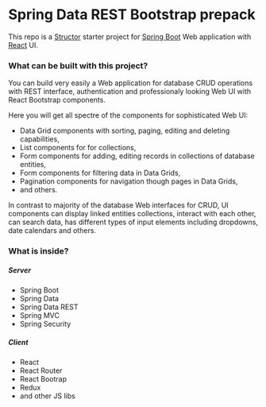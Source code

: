 # Spring Data REST Bootstrap prepack

This repo is a [Structor](https://github.com/ipselon/structor) starter project for [Spring Boot](http://projects.spring.io/spring-boot/) Web application with [React](https://facebook.github.io/react/) UI. 

### What can be built with this project?

You can build very easily a Web application for database CRUD operations with REST interface, authentication and professionaly looking Web UI with React Bootstrap components. 

Here you will get all spectre of the components for sophisticated Web UI:
  * Data Grid components with sorting, paging, editing and deleting capabilities,
  * List components for for collections,
  * Form components for adding, editing records in collections of database entities,
  * Form components for filtering data in Data Grids,
  * Pagination components for navigation though pages in Data Grids,
  * and others.

In contrast to majority of the database Web interfaces for CRUD, UI components can display linked entities collections, interact with each other, can search data, has different types of input elements including dropdowns, date calendars and others.

### What is inside?

##### Server

* Spring Boot
* Spring Data
* Spring Data REST
* Spring MVC
* Spring Security

##### Client

* React
* React Router
* React Bootrap
* Redux
* and other JS libs



